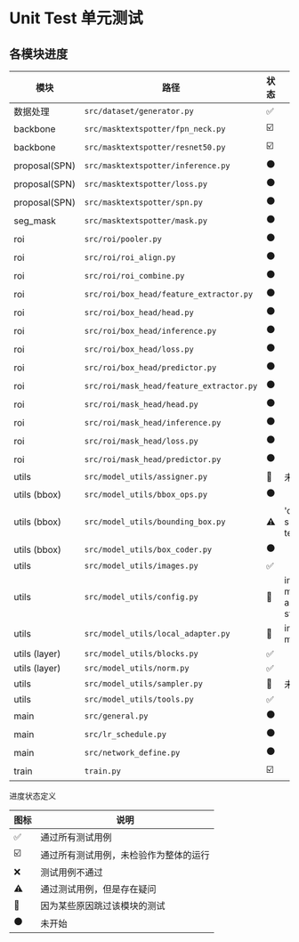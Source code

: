 # Unit Test 单元测试

## 各模块进度

| 模块          | 路径                                     | 状态                    | 描述                                                         |
| ------------- | ---------------------------------------- | ----------------------- | ------------------------------------------------------------ |
| 数据处理      | `src/dataset/generator.py`               | :white_check_mark:      |                                                              |
| backbone      | `src/masktextspotter/fpn_neck.py`        | :ballot_box_with_check: |                                                              |
| backbone      | `src/masktextspotter/resnet50.py`        | :ballot_box_with_check: |                                                              |
| proposal(SPN) | `src/masktextspotter/inference.py`       | :black_circle:          |                                                              |
| proposal(SPN) | `src/masktextspotter/loss.py`            | :black_circle:          |                                                              |
| proposal(SPN) | `src/masktextspotter/spn.py`             | :black_circle:          |                                                              |
| seg_mask      | `src/masktextspotter/mask.py`            | :black_circle:          |                                                              |
| roi           | `src/roi/pooler.py`                      | :black_circle:          |                                                              |
| roi           | `src/roi/roi_align.py`                   | :black_circle:          |                                                              |
| roi           | `src/roi/roi_combine.py`                 | :black_circle:          |                                                              |
| roi           | `src/roi/box_head/feature_extractor.py`  | :black_circle:          |                                                              |
| roi           | `src/roi/box_head/head.py`               | :black_circle:          |                                                              |
| roi           | `src/roi/box_head/inference.py`          | :black_circle:          |                                                              |
| roi           | `src/roi/box_head/loss.py`               | :black_circle:          |                                                              |
| roi           | `src/roi/box_head/predictor.py`          | :black_circle:          |                                                              |
| roi           | `src/roi/mask_head/feature_extractor.py` | :black_circle:          |                                                              |
| roi           | `src/roi/mask_head/head.py`              | :black_circle:          |                                                              |
| roi           | `src/roi/mask_head/inference.py`         | :black_circle:          |                                                              |
| roi           | `src/roi/mask_head/loss.py`              | :black_circle:          |                                                              |
| roi           | `src/roi/mask_head/predictor.py`         | :black_circle:          |                                                              |
| utils         | `src/model_utils/assigner.py`            | :no_entry_sign:         | 未使用                                                       |
| utils (bbox)  | `src/model_utils/bbox_ops.py`            | :black_circle:          |                                                              |
| utils (bbox)  | `src/model_utils/bounding_box.py`        | :warning:               | 'crop' and 'rotate' should be tested after testing seg_mask  |
| utils (bbox)  | `src/model_utils/box_coder.py`           | :black_circle:          |                                                              |
| utils         | `src/model_utils/images.py`              | :white_check_mark:      |                                                              |
| utils         | `src/model_utils/config.py`              | :no_entry_sign:         | implemented from maskrcnn(mindspore)<br>and run in good status |
| utils         | `src/model_utils/local_adapter.py`       | :no_entry_sign:         | implemented from maskrcnn(mindspore)                         |
| utils (layer) | `src/model_utils/blocks.py`              | :white_check_mark:      |                                                              |
| utils (layer) | `src/model_utils/norm.py`                | :white_check_mark:      |                                                              |
| utils         | `src/model_utils/sampler.py`             | :no_entry_sign:         | 未使用                                                       |
| utils         | `src/model_utils/tools.py`               | :white_check_mark:      |                                                              |
| main          | `src/general.py`                         | :black_circle:          |                                                              |
| main          | `src/lr_schedule.py`                     | :black_circle:          |                                                              |
| main          | `src/network_define.py`                  | :black_circle:          |                                                              |
| train         | `train.py`                               | :ballot_box_with_check: |                                                              |

进度状态定义

| 图标                    | 说明                                   |
| ----------------------- | -------------------------------------- |
| :white_check_mark:      | 通过所有测试用例                       |
| :ballot_box_with_check: | 通过所有测试用例，未检验作为整体的运行 |
| :x:                     | 测试用例不通过                         |
| :warning:               | 通过测试用例，但是存在疑问             |
| :no_entry_sign:         | 因为某些原因跳过该模块的测试           |
| :black_circle:          | 未开始                                 |

